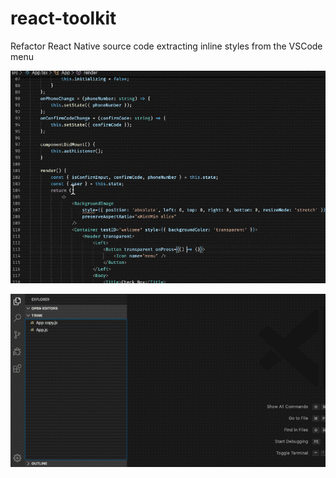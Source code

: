 # react-toolkit

Refactor React Native source code extracting inline styles from the VSCode menu

![demo](assets/demo.gif)

![demo](assets/demo2.gif)
